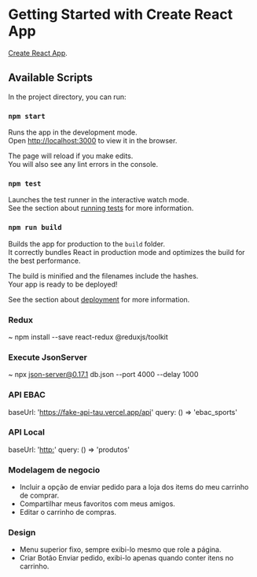 # Getting Started with Create React App

[Create React App](https://github.com/facebook/create-react-app).

## Available Scripts

In the project directory, you can run:

### `npm start`

Runs the app in the development mode.\
Open [http://localhost:3000](http://localhost:3000) to view it in the browser.

The page will reload if you make edits.\
You will also see any lint errors in the console.

### `npm test`

Launches the test runner in the interactive watch mode.\
See the section about [running tests](https://facebook.github.io/create-react-app/docs/running-tests) for more information.

### `npm run build`

Builds the app for production to the `build` folder.\
It correctly bundles React in production mode and optimizes the build for the best performance.

The build is minified and the filenames include the hashes.\
Your app is ready to be deployed!

See the section about [deployment](https://facebook.github.io/create-react-app/docs/deployment) for more information.


### Redux
~ npm install --save react-redux @reduxjs/toolkit

### Execute JsonServer
~ npx json-server@0.17.1 db.json --port 4000 --delay 1000

### API EBAC
baseUrl: 'https://fake-api-tau.vercel.app/api'
query: () => 'ebac_sports'

### API Local
baseUrl: '[http:](http://localhost:4000)'
query: () => 'produtos'

### Modelagem de negocio
  * Incluir a opção de enviar pedido para a loja dos items do meu carrinho de comprar.
  * Compartilhar meus favoritos com meus amigos.
  * Editar o carrinho de compras.

### Design
  * Menu superior fixo, sempre exibi-lo mesmo que role a página.
  * Criar Botão Enviar pedido, exibi-lo apenas quando conter itens no carrinho.
